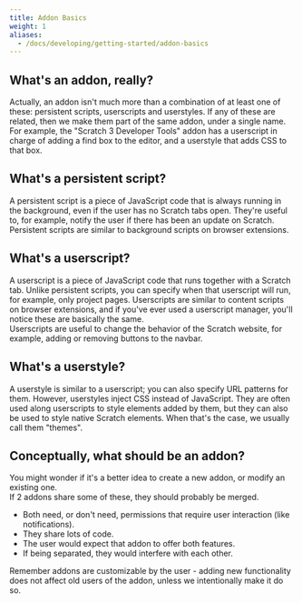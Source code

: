 ```yaml
---
title: Addon Basics
weight: 1
aliases:
  - /docs/developing/getting-started/addon-basics
---
```


## What's an addon, really?
Actually, an addon isn't much more than a combination of at least one of these: persistent scripts, userscripts and userstyles. If any of these are related, then we make them part of the same addon, under a single name. For example, the "Scratch 3 Developer Tools" addon has a userscript in charge of adding a find box to the editor, and a userstyle that adds CSS to that box.

## What's a persistent script?
A persistent script is a piece of JavaScript code that is always running in the background, even if the user has no Scratch tabs open. They're useful to, for example, notify the user if there has been an update on Scratch. Persistent scripts are similar to background scripts on browser extensions.

## What's a userscript?
A userscript is a piece of JavaScript code that runs together with a Scratch tab. Unlike persistent scripts, you can specify when that userscript will run, for example, only project pages. Userscripts are similar to content scripts on browser extensions, and if you've ever used a userscript manager, you'll notice these are basically the same.  
Userscripts are useful to change the behavior of the Scratch website, for example, adding or removing buttons to the navbar.

## What's a userstyle?
A userstyle is similar to a userscript; you can also specify URL patterns for them. However, userstyles inject CSS instead of JavaScript. They are often used along userscripts to style elements added by them, but they can also be used to style native Scratch elements. When that's the case, we usually call them "themes".

## Conceptually, what should be an addon?
You might wonder if it's a better idea to create a new addon, or modify an existing one.  
If 2 addons share some of these, they should probably be merged. 
- Both need, or don't need, permissions that require user interaction (like notifications).
- They share lots of code.
- The user would expect that addon to offer both features.
- If being separated, they would interfere with each other.  

Remember addons are customizable by the user - adding new functionality does not affect old users of the addon, unless we intentionally make it do so.